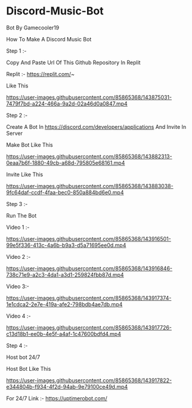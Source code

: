 # Discord-Music-Bot

Bot By Gamecooler19 

How To Make A Discord Music Bot 

Step 1 :-

Copy And Paste Url Of This Github Repository In Replit 

Replit :- https://replit.com/~

Like This 


https://user-images.githubusercontent.com/85865368/143875031-7479f7bd-a224-466a-9a2d-02a46d0a0847.mp4


Step 2 :-

Create A Bot In https://discord.com/developers/applications
And Invite In Server 

Make Bot Like This



https://user-images.githubusercontent.com/85865368/143882313-0eaa7b6f-1880-49cb-a68d-795805e68161.mp4





Invite Like This  




https://user-images.githubusercontent.com/85865368/143883038-9fc64daf-ccdf-4faa-bec0-850a884bd6e0.mp4




Step 3 :-


Run The Bot


Video 1 :- 

https://user-images.githubusercontent.com/85865368/143916501-99e5f336-413c-4a6b-b9a3-d5a71695ee0d.mp4


Video 2 :-

https://user-images.githubusercontent.com/85865368/143916846-738c71e9-a2c3-4da1-a3d1-259824fbb87d.mp4

Video 3:- 

https://user-images.githubusercontent.com/85865368/143917374-1e1cdca2-2e7e-419a-afe2-798bdb4ae7db.mp4


Video 4 :-



https://user-images.githubusercontent.com/85865368/143917726-c13d18b1-ee0b-4e5f-a4af-1c47600bdfd4.mp4

Step 4 :- 

Host bot 24/7 

Host Bot Like This 



https://user-images.githubusercontent.com/85865368/143917822-e344804b-f934-4f2d-94ab-9e79100ce49d.mp4


For 24/7 
Link :- https://uptimerobot.com/
